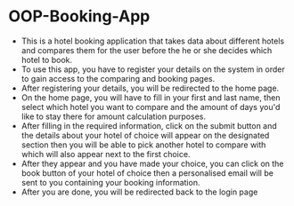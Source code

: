 # OOP-Booking-App
- This is a hotel booking application that takes data about different hotels and compares them for the user before the he or she decides which hotel to book.
- To use this app, you have to register your details on the system in order to gain access to the comparing and booking pages.
- After registering your details, you will be redirected to the home page.
- On the home page, you will have to fill in your first and last name, then select which hotel you want to compare and the amount of days you'd like to stay there for amount calculation purposes.
- After filling in the required information, click on the submit button and the details about your hotel of choice will appear on the designated section then you will be able to pick another hotel to compare with which will also appear next to the first choice.
- After they appear and you have made your choice, you can click on the book button of your hotel of choice then a personalised email will be sent to you containing your booking information.
- After you are done, you will be redirected back to the login page